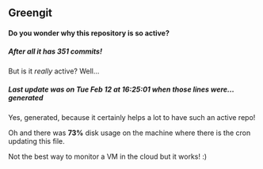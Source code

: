 ## Greengit

#### Do you wonder why this repository is so active?

##### After all it has 351 commits!

But is it *really* active? Well...

##### Last update was on Tue Feb 12 at 16:25:01 when those lines were... generated

Yes, generated, because it certainly helps a lot to have such an active repo!

Oh and there was **73%** disk usage on the machine
where there is the cron updating this file.

Not the best way to monitor a VM in the cloud but it works! :)
